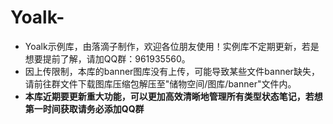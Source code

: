 # Yoalk-
- Yoalk示例库，由落滴子制作，欢迎各位朋友使用！实例库不定期更新，若是想要提前了解，请加QQ群：961935560。
- 因上传限制，本库的banner图库没有上传，可能导致某些文件banner缺失，请前往群文件下载图库压缩包解压至"储物空间/图库/banner"文件内。
- **本库近期要更新重大功能，可以更加高效清晰地管理所有类型状态笔记，若想第一时间获取请务必添加QQ群**
